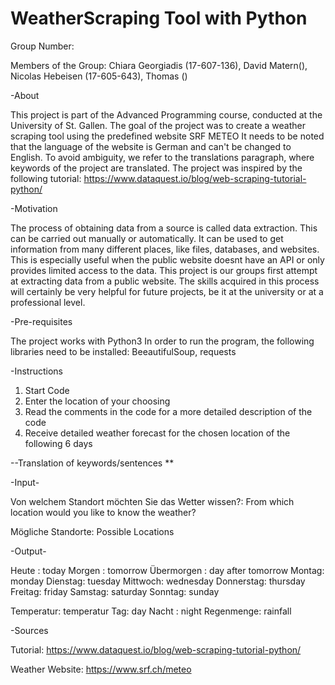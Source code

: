 # WeatherScraping Tool with Python

Group Number: 

Members of the Group: 
Chiara Georgiadis (17-607-136), David Matern(), Nicolas Hebeisen (17-605-643), Thomas ()

-About

This project is part of the Advanced Programming course, conducted at the University of St. Gallen.
The goal of the project was to create a weather scraping tool using the predefined website SRF METEO
It needs to be noted that the language of the website is German and can't be changed to English.
To avoid ambiguity, we refer to the translations paragraph, where keywords of the project are translated.
The project was inspired by the following tutorial: https://www.dataquest.io/blog/web-scraping-tutorial-python/ 

-Motivation

The process of obtaining data from a source is called data extraction. 
This can be carried out manually or automatically. 
It can be used to get information from many different places, like files, databases, and websites. 
This is especially useful when the public website doesnt have an API or only provides limited access to the data. 
This project is our groups first attempt at extracting data from a public website. 
The skills acquired in this process will certainly be very helpful for future projects, be it at the university or at a professional level.

-Pre-requisites

The project works with Python3
In order to run the program, the following libraries need to be installed:
BeeautifulSoup, requests

-Instructions

1. Start Code
2. Enter the location of your choosing
3. Read the comments in the code for a more detailed description of the code
4. Receive detailed weather forecast for the chosen location of the following 6 days

--Translation of keywords/sentences **

-Input-

Von welchem Standort möchten Sie das Wetter wissen?: From which location would you like to know the weather?

Mögliche Standorte: Possible Locations

-Output-

Heute : today
Morgen : tomorrow
Übermorgen : day after tomorrow
Montag: monday
Dienstag: tuesday
Mittwoch: wednesday
Donnerstag: thursday
Freitag: friday
Samstag: saturday
Sonntag: sunday

Temperatur: temperatur
Tag: day
Nacht : night
Regenmenge: rainfall

-Sources

Tutorial: https://www.dataquest.io/blog/web-scraping-tutorial-python/

Weather Website: https://www.srf.ch/meteo
